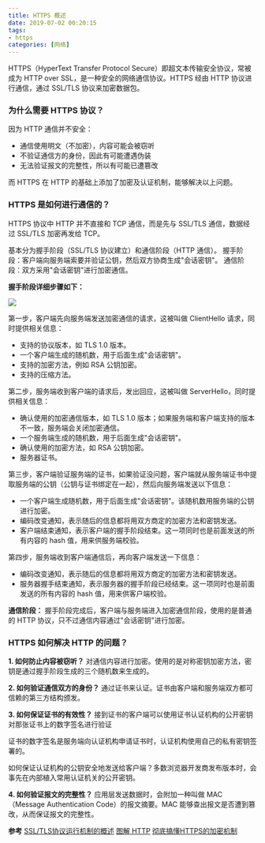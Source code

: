 ```yaml
---
title: HTTPS 概述
date: 2019-07-02 00:20:15
tags:
- https
categories: [网络]
---
```

HTTPS（HyperText Transfer Protocol Secure）即超文本传输安全协议，常被成为 HTTP over SSL，是一种安全的网络通信协议。HTTPS 经由 HTTP 协议进行通信，通过 SSL/TLS 协议来加密数据包。
<!--more -->

### 为什么需要 HTTPS 协议？

因为 HTTP 通信并不安全：
- 通信使用明文（不加密），内容可能会被窃听
- 不验证通信方的身份，因此有可能遭遇伪装
- 无法验证报文的完整性，所以有可能已遭篡改

而 HTTPS 在 HTTP 的基础上添加了加密及认证机制，能够解决以上问题。

### HTTPS 是如何进行通信的？
HTTPS 协议中 HTTP 并不直接和 TCP 通信，而是先与 SSL/TLS 通信，数据经过 SSL/TLS 加密再发给 TCP。

基本分为握手阶段（SSL/TLS 协议建立）和通信阶段（HTTP 通信）。
握手阶段：客户端向服务端索要并验证公钥，然后双方协商生成"会话密钥"。
通信阶段：双方采用"会话密钥"进行加密通信。

**握手阶段详细步骤如下：**

![](https://ws1.sinaimg.cn/large/e250b5bdgy1g4r3dw33tnj20g40erwem.jpg)

第一步，客户端先向服务端发送加密通信的请求，这被叫做 ClientHello 请求，同时提供相关信息：
- 支持的协议版本，如 TLS 1.0 版本。
- 一个客户端生成的随机数，用于后面生成"会话密钥"。
- 支持的加密方法，例如 RSA 公钥加密。
- 支持的压缩方法。

第二步，服务端收到客户端的请求后，发出回应，这被叫做 ServerHello，同时提供相关信息：
- 确认使用的加密通信版本，如 TLS 1.0 版本；如果服务端和客户端支持的版本不一致，服务端会关闭加密通信。
- 一个服务端生成的随机数，用于后面生成"会话密钥"。
- 确认使用的加密方法，如 RSA 公钥加密。
- 服务器证书。

第三步，客户端验证服务端的证书，如果验证没问题，客户端就从服务端证书中提取服务端的公钥（公钥与证书绑定在一起），然后向服务端发送以下信息：
- 一个客户端生成随机数，用于后面生成"会话密钥"。该随机数用服务端的公钥进行加密。
- 编码改变通知，表示随后的信息都将用双方商定的加密方法和密钥发送。
- 客户端结束通知，表示客户端的握手阶段结束。这一项同时也是前面发送的所有内容的 hash 值，用来供服务端校验。

第四步，服务端收到客户端通信后，再向客户端发送一下信息：
- 编码改变通知，表示随后的信息都将用双方商定的加密方法和密钥发送。
- 服务器握手结束通知，表示服务器的握手阶段已经结束。这一项同时也是前面发送的所有内容的 hash 值，用来供客户端校验。

**通信阶段：**
握手阶段完成后，客户端与服务端进入加密通信阶段，使用的是普通的 HTTP 协议，只不过通信内容通过"会话密钥"进行加密。

### HTTPS 如何解决 HTTP 的问题？
**1. 如何防止内容被窃听？**
对通信内容进行加密。使用的是对称密钥加密方法，密钥是通过握手阶段生成的三个随机数来生成的。

**2. 如何验证通信双方的身份？**
通过证书来认证。证书由客户端和服务端双方都可信赖的第三方结构颁发。

**3. 如何保证证书的有效性？**
接到证书的客户端可以使用证书认证机构的公开密钥对那张证书上的数字签名进行验证

证书的数字签名是服务端向认证机构申请证书时，认证机构使用自己的私有密钥签署的。

如何保证认证机构的公钥安全地发送给客户端？多数浏览器开发商发布版本时，会事先在内部植入常用认证机关的公开密钥。

**4. 如何验证报文的完整性？**
应用层发送数据时，会附加一种叫做 MAC（Message Authentication Code）的报文摘要。MAC 能够查出报文是否遭到篡改，从而保证报文的完整性。

**参考**
[SSL/TLS协议运行机制的概述][1]
[图解 HTTP][2]
[彻底搞懂HTTPS的加密机制][3]

[1]: http://www.ruanyifeng.com/blog/2014/02/ssl_tls.html
[2]: https://www.amazon.cn/dp/B00JTQK1L4/ref=sr_1_1?ie=UTF8&qid=1513082876&sr=8-1&keywords=%E5%9B%BE%E8%A7%A3http
[3]: https://zhuanlan.zhihu.com/p/43789231